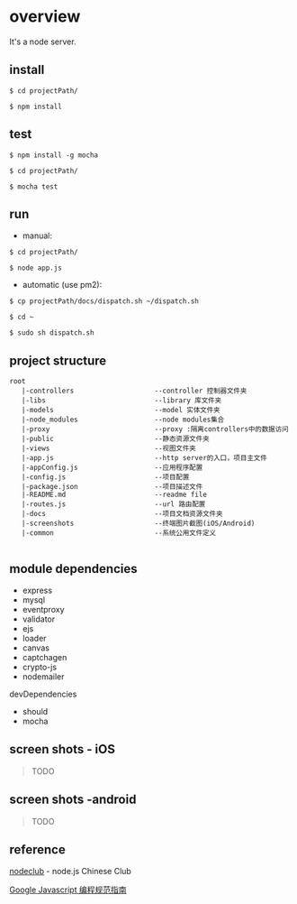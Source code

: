 # overview

It's a node server.

## install

```
$ cd projectPath/

$ npm install
```

## test
```
$ npm install -g mocha

$ cd projectPath/

$ mocha test
```

## run

* manual:

```
$ cd projectPath/

$ node app.js
```

* automatic (use pm2):

```
$ cp projectPath/docs/dispatch.sh ~/dispatch.sh

$ cd ~

$ sudo sh dispatch.sh 
```


## project structure
```
root
   |-controllers                    --controller 控制器文件夹
   |-libs                           --library 库文件夹                        
   |-models                         --model 实体文件夹
   |-node_modules                   --node modules集合
   |-proxy                          --proxy :隔离controllers中的数据访问
   |-public                         --静态资源文件夹
   |-views                          --视图文件夹
   |-app.js                         --http server的入口，项目主文件
   |-appConfig.js                   --应用程序配置
   |-config.js                      --项目配置
   |-package.json                   --项目描述文件
   |-README.md                      --readme file
   |-routes.js                      --url 路由配置
   |-docs                           --项目文档资源文件夹
   |-screenshots                    --终端图片截图(iOS/Android)
   |-common                         --系统公用文件定义
   
```

## module dependencies

* express
* mysql
* eventproxy
* validator
* ejs
* loader
* canvas
* captchagen
* crypto-js
* nodemailer

devDependencies

* should
* mocha

## screen shots - iOS
>TODO

## screen shots -android
>TODO



## reference

[nodeclub](https://github.com/cnodejs/nodeclub) - node.js Chinese Club

[Google Javascript 编程规范指南](http://alloyteam.github.io/JX/doc/specification/google-javascript.xml#%E4%BB%A3%E7%A0%81%E6%A0%BC%E5%BC%8F%E5%8C%96)